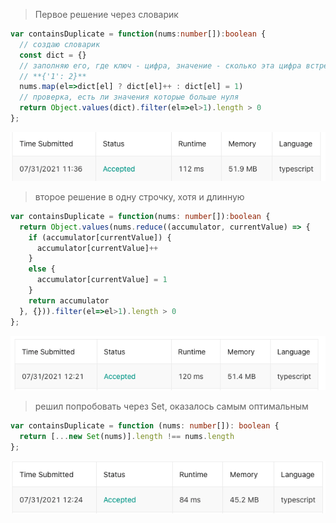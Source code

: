 > Первое решение через словарик

```ts
var containsDuplicate = function(nums:number[]):boolean {
  // создаю словарик
  const dict = {}
  // заполняю его, где ключ - цифра, значение - сколько эта цифра встречается раз, например:
  // **{'1': 2}**
  nums.map(el=>dict[el] ? dict[el]++ : dict[el] = 1)
  // проверка, есть ли значения которые больше нуля
  return Object.values(dict).filter(el=>el>1).length > 0
};
```

![через словарик](./screenshots/1.%20Contains%20Duplicate/v1_dict.png "через словарик")

> второе решение в одну строчку, хотя и длинную

```ts
var containsDuplicate = function(nums: number[]):boolean {
  return Object.values(nums.reduce((accumulator, currentValue) => {
    if (accumulator[currentValue]) {
      accumulator[currentValue]++
    }
    else {
      accumulator[currentValue] = 1
    }
    return accumulator
  }, {})).filter(el=>el>1).length > 0
};
```

![в одну строку](./screenshots/1.%20Contains%20Duplicate/v2_one_line.png "в одну строку")

> решил попробовать через Set, оказалось самым оптимальным

```ts
var containsDuplicate = function (nums: number[]): boolean {
  return [...new Set(nums)].length !== nums.length
};
```

![через Set](./screenshots/1.%20Contains%20Duplicate/v3_with_set.png "через Set")
